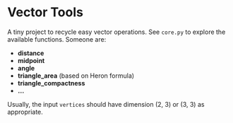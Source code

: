# Vector Tools

A tiny project to recycle easy vector operations. See ```core.py``` to explore the available functions. Someone are:

* **distance**
* **midpoint**
* **angle**
* **triangle_area** (based on Heron formula)
* **triangle_compactness** 
* **...**

Usually, the input ```vertices``` should have dimension (2, 3) or (3, 3) as appropriate.